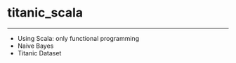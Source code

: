 # titanic_scala
***
- Using Scala: only functional programming <br>
- Naive Bayes
- Titanic Dataset
